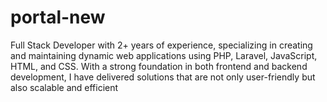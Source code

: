 # portal-new
Full Stack Developer with 2+ years of experience, specializing in creating and maintaining dynamic web applications using PHP, Laravel, JavaScript, HTML, and CSS. With a strong foundation in both frontend and backend development, I have delivered solutions that are not only user-friendly but also scalable and efficient
